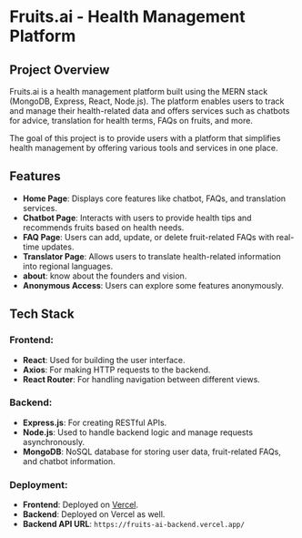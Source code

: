 # Fruits.ai - Health Management Platform

## Project Overview

Fruits.ai is a health management platform built using the MERN stack (MongoDB, Express, React, Node.js). The platform enables users to track and manage their health-related data and offers services such as chatbots for advice, translation for health terms, FAQs on fruits, and more.

The goal of this project is to provide users with a platform that simplifies health management by offering various tools and services in one place.

## Features

- **Home Page**: Displays core features like chatbot, FAQs, and translation services.
- **Chatbot Page**: Interacts with users to provide health tips and recommends fruits based on health needs.
- **FAQ Page**: Users can add, update, or delete fruit-related FAQs with real-time updates.
- **Translator Page**: Allows users to translate health-related information into regional languages.
- **about**: know about the founders and vision.
- **Anonymous Access**: Users can explore some features anonymously.

## Tech Stack

### Frontend:
- **React**: Used for building the user interface.
- **Axios**: For making HTTP requests to the backend.
- **React Router**: For handling navigation between different views.

### Backend:
- **Express.js**: For creating RESTful APIs.
- **Node.js**: Used to handle backend logic and manage requests asynchronously.
- **MongoDB**: NoSQL database for storing user data, fruit-related FAQs, and chatbot information.


### Deployment:
- **Frontend**: Deployed on [Vercel](https://fruits-ai-frontend-eta.vercel.app/).
- **Backend**: Deployed on Vercel as well.
- **Backend API URL**: `https://fruits-ai-backend.vercel.app/`
